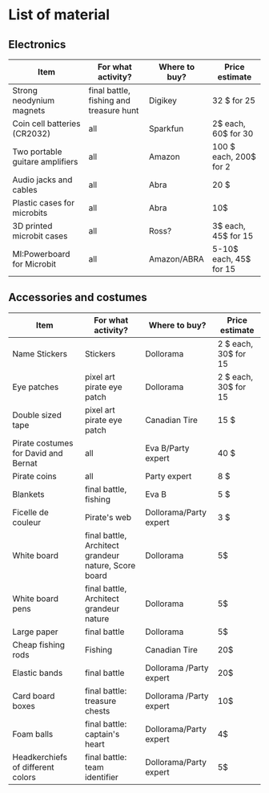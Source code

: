 # List of material

## Electronics

|Item                 |                For what activity? | Where to buy?      | Price estimate |
| ------------------------ | --------------------------------- | --------------------------------- | ---|
|Strong neodynium magnets | final battle, fishing and treasure hunt | Digikey | 32 $ for 25|
|Coin cell batteries (CR2032) | all | Sparkfun | 2$ each, 60$ for 30 |
|Two portable guitare amplifiers | all | Amazon | 100 $ each, 200$ for 2|
|Audio jacks and cables | all  | Abra | 20 $|
|Plastic cases for microbits | all | Abra | 10$ |
| 3D printed microbit cases | all | Ross? | 3$ each, 45$ for 15|
| MI:Powerboard for Microbit | all | Amazon/ABRA | 5-10$ each, 45$ for 15|

## Accessories and costumes

|Item                 |                For what activity? | Where to buy?      | Price estimate |
| ------------------------ | --------------------------------- | --------------------------------- | ---|
|Name Stickers  | Stickers | Dollorama | 2 $ each, 30$ for 15 |
|Eye patches | pixel art pirate eye patch | Dollorama | 2 $ each, 30$ for 15 |
|Double sized tape | pixel art pirate eye patch | Canadian Tire | 15 $ |
|Pirate costumes for David and Bernat | all | Eva B/Party expert| 40 $|
|Pirate coins| all| Party expert| 8 $|
|Blankets | final battle, fishing | Eva B| 5 $|
| Ficelle de couleur | Pirate's web | Dollorama/Party expert | 3 $|
| White board | final battle, Architect grandeur nature, Score board | Dollorama | 5$|
| White board pens | final battle, Architect grandeur nature | Dollorama | 5$|
| Large paper | final battle | Dollorama | 5$|
| Cheap fishing rods | Fishing | Canadian Tire | 20$ | 
| Elastic bands | final battle | Dollorama /Party expert| 20$ |
|Card board boxes | final battle: treasure chests | Dollorama /Party expert| 10$ |
|Foam balls | final battle: captain's heart | Dollorama/Party expert | 4$ |
| Headkerchiefs of different colors | final battle: team identifier | Dollorama/Party expert | 5$ |

